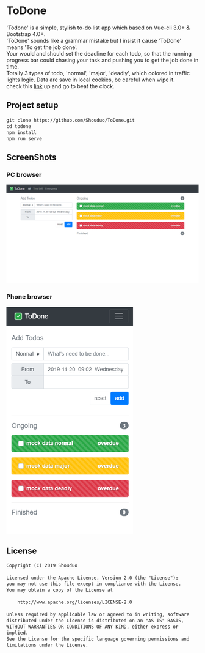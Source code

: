 # ToDone
'Todone' is a simple, stylish to-do list app which based on Vue-cli 3.0+ & Bootstrap 4.0+.  
'ToDone' sounds like a grammar mistake but I insist it cause 'ToDone' means 'To get the job done'.  
Your would and should set the deadline for each todo, so that the running progress bar could chasing your task and pushing you to get the job done in time.  
Totally 3 types of todo, 'normal', 'major', 'deadly', which colored in traffic lights logic. Data are save in local cookies, be careful when wipe it.  
check this [link](https://shouduo.github.io/ToDone/#/) up and go to beat the clock.
## Project setup
```
git clone https://github.com/Shouduo/ToDone.git
cd todone
npm install
npm run serve
```

## ScreenShots
### PC browser
![img](/screenshots/screenshot_1.png "PC browser")

### Phone browser
![img](/screenshots/screenshot_2.png "Phone browser")

## License
```
Copyright (C) 2019 Shouduo

Licensed under the Apache License, Version 2.0 (the "License");
you may not use this file except in compliance with the License.
You may obtain a copy of the License at

    http://www.apache.org/licenses/LICENSE-2.0

Unless required by applicable law or agreed to in writing, software
distributed under the License is distributed on an "AS IS" BASIS,
WITHOUT WARRANTIES OR CONDITIONS OF ANY KIND, either express or implied.
See the License for the specific language governing permissions and
limitations under the License.
```
